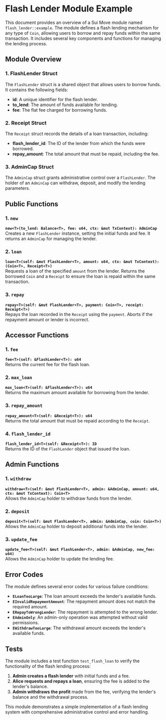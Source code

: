 # Flash Lender Module Example

This document provides an overview of a Sui Move module named `flash_lender::example`. The module defines a flash lending mechanism for any type of `Coin`, allowing users to borrow and repay funds within the same transaction. It includes several key components and functions for managing the lending process.

## Module Overview

### 1. FlashLender Struct
The `FlashLender` struct is a shared object that allows users to borrow funds. It contains the following fields:
- **id**: A unique identifier for the flash lender.
- **to_lend**: The amount of funds available for lending.
- **fee**: The flat fee charged for borrowing funds.

### 2. Receipt Struct
The `Receipt` struct records the details of a loan transaction, including:
- **flash_lender_id**: The ID of the lender from which the funds were borrowed.
- **repay_amount**: The total amount that must be repaid, including the fee.

### 3. AdminCap Struct
The `AdminCap` struct grants administrative control over a `FlashLender`. The holder of an `AdminCap` can withdraw, deposit, and modify the lending parameters.

## Public Functions

### 1. `new`
**`new<T>(to_lend: Balance<T>, fee: u64, ctx: &mut TxContext): AdminCap`**  
Creates a new `FlashLender` instance, setting the initial funds and fee. It returns an `AdminCap` for managing the lender.

### 2. `loan`
**`loan<T>(self: &mut FlashLender<T>, amount: u64, ctx: &mut TxContext): (Coin<T>, Receipt<T>)`**  
Requests a loan of the specified `amount` from the lender. Returns the borrowed `Coin` and a `Receipt` to ensure the loan is repaid within the same transaction.

### 3. `repay`
**`repay<T>(self: &mut FlashLender<T>, payment: Coin<T>, receipt: Receipt<T>)`**  
Repays the loan recorded in the `Receipt` using the `payment`. Aborts if the repayment amount or lender is incorrect.

## Accessor Functions

### 1. `fee`
**`fee<T>(self: &FlashLender<T>): u64`**  
Returns the current fee for the flash loan.

### 2. `max_loan`
**`max_loan<T>(self: &FlashLender<T>): u64`**  
Returns the maximum amount available for borrowing from the lender.

### 3. `repay_amount`
**`repay_amount<T>(self: &Receipt<T>): u64`**  
Returns the total amount that must be repaid according to the `Receipt`.

### 4. `flash_lender_id`
**`flash_lender_id<T>(self: &Receipt<T>): ID`**  
Returns the ID of the `FlashLender` object that issued the loan.

## Admin Functions

### 1. `withdraw`
**`withdraw<T>(self: &mut FlashLender<T>, admin: &AdminCap, amount: u64, ctx: &mut TxContext): Coin<T>`**  
Allows the `AdminCap` holder to withdraw funds from the lender.

### 2. `deposit`
**`deposit<T>(self: &mut FlashLender<T>, admin: &AdminCap, coin: Coin<T>)`**  
Allows the `AdminCap` holder to deposit additional funds into the lender.

### 3. `update_fee`
**`update_fee<T>(self: &mut FlashLender<T>, admin: &AdminCap, new_fee: u64)`**  
Allows the `AdminCap` holder to update the lending fee.

## Error Codes

The module defines several error codes for various failure conditions:
- **`ELoanTooLarge`**: The loan amount exceeds the lender's available funds.
- **`EInvalidRepaymentAmount`**: The repayment amount does not match the required amount.
- **`ERepayToWrongLender`**: The repayment is attempted to the wrong lender.
- **`EAdminOnly`**: An admin-only operation was attempted without valid permissions.
- **`EWithdrawTooLarge`**: The withdrawal amount exceeds the lender's available funds.

## Tests

The module includes a test function `test_flash_loan` to verify the functionality of the flash lending process:
1. **Admin creates a flash lender** with initial funds and a fee.
2. **Alice requests and repays a loan**, ensuring the fee is added to the lender's balance.
3. **Admin withdraws the profit** made from the fee, verifying the lender's balance and the withdrawal process.

This module demonstrates a simple implementation of a flash lending system with comprehensive administrative control and error handling.
